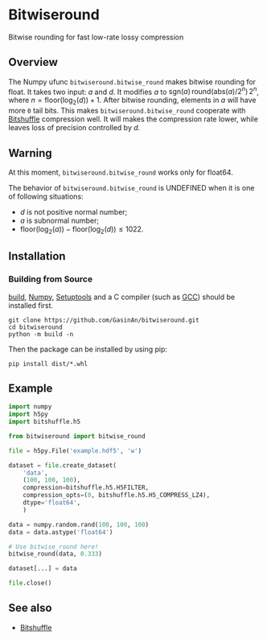 # Bitwiseround

Bitwise rounding for fast low-rate lossy compression

## Overview

The Numpy ufunc `bitwiseround.bitwise_round` makes bitwise rounding for float. It takes two input: $a$ and $d$. It modifies $a$ to $\text{sgn}(a)\,\text{round}(\text{abs}(a)/2^{n})\,2^{n}$, where $n = \text{floor}(\log_{2}(d))+1$. After bitwise rounding, elements in $a$ will have more `0` tail bits. This makes `bitwiseround.bitwise_round` cooperate with [Bitshuffle](https://github.com/kiyo-masui/bitshuffle) compression well. It will makes the compression rate lower, while leaves loss of precision controlled by $d$.

## Warning

At this moment, `bitwiseround.bitwise_round` works only for float64.

The behavior of `bitwiseround.bitwise_round` is UNDEFINED when it is one of following situations:

 * $d$ is not positive normal number;
 * $a$ is subnormal number;
 * $\text{floor}(\log_{2}(a))-\text{floor}(\log_{2}(d))\leq1022$.

## Installation

### Building from Source

[build](https://pypa-build.readthedocs.io/en/stable/), [Numpy](https://numpy.org/), [Setuptools](https://setuptools.pypa.io/en/latest/) and a C compiler (such as [GCC](https://gcc.gnu.org/)) should be installed first.

```
git clone https://github.com/GasinAn/bitwiseround.git
cd bitwiseround
python -m build -n
```

Then the package can be installed by using pip:

```
pip install dist/*.whl
```

## Example

```python
import numpy
import h5py
import bitshuffle.h5

from bitwiseround import bitwise_round

file = h5py.File('example.hdf5', 'w')

dataset = file.create_dataset(
    'data',
    (100, 100, 100),
    compression=bitshuffle.h5.H5FILTER,
    compression_opts=(0, bitshuffle.h5.H5_COMPRESS_LZ4),
    dtype='float64',
    )

data = numpy.random.rand(100, 100, 100)
data = data.astype('float64')

# Use bitwise_round here!
bitwise_round(data, 0.333)

dataset[...] = data

file.close()
```

## See also

 * [Bitshuffle](https://github.com/kiyo-masui/bitshuffle)
